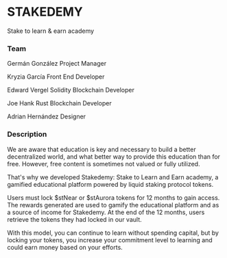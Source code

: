 # STAKEDEMY
Stake to learn & earn academy 

### Team 
Germán González 
Project Manager 
 
Kryzia García 
Front End Developer 

Edward Vergel 
Solidity Blockchain Developer
 
Joe Hank 
Rust Blockchain Developer
 
Adrian Hernández 
Designer 
 
### Description
We are aware that education is key and necessary to build a better decentralized world, and what better way to provide this education than for free. However, free content is sometimes not valued or fully utilized.

That's why we developed Stakedemy: Stake to Learn and Earn academy, a gamified educational platform powered by liquid staking protocol tokens.

Users must lock $stNear or $stAurora tokens for 12 months to gain access. The rewards generated are used to gamify the educational platform and as a source of income for Stakedemy. At the end of the 12 months, users retrieve the tokens they had locked in our vault.

With this model, you can continue to learn without spending capital, but by locking your tokens, you increase your commitment level to learning and could earn money based on your efforts.
